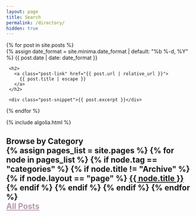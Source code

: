 ```yaml
---
layout: page
title: Search
permalink: /directory/
hidden: true
---
```


<div id="search-searchbar"></div>

<div class="post-list" id="search-hits">
 {% for post in site.posts %}
   <div class="post-item">
     {% assign date_format = site.minima.date_format | default: "%b %-d, %Y" %}
     <span class="post-meta">{{ post.date | date: date_format }}</span>

     <h2>
       <a class="post-link" href="{{ post.url | relative_url }}">
         {{ post.title | escape }}
       </a>
     </h2>

     <div class="post-snippet">{{ post.excerpt }}</div>
   </div>
 {% endfor %}

</div>

{% include algolia.html %}

<h2 id="directory">Browse by Category
<br>
{% assign pages_list = site.pages %}
{% for node in pages_list %}
{% if node.tag == "categories" %}
{% if node.title != "Archive" %}
{% if node.layout == "page" %}
<a id="post-title" href="{{ node.url }}">{{ node.title }}<br></a>
{% endif %}
{% endif %}
{% endif %}
{% endfor %}
<br>
<a href="{{ site.url }}/archive/" style="color: #b599b0;">All Posts</a></h2>
